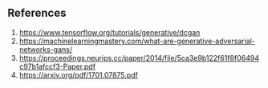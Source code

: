 ## References
1. https://www.tensorflow.org/tutorials/generative/dcgan
2. https://machinelearningmastery.com/what-are-generative-adversarial-networks-gans/
3. https://proceedings.neurips.cc/paper/2014/file/5ca3e9b122f61f8f06494c97b1afccf3-Paper.pdf
4. https://arxiv.org/pdf/1701.07875.pdf

